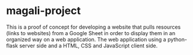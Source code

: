 # magali-project
This is a proof of concept for developing a website that pulls resources (links to websites) from a Google Sheet in order
to display them in an organized way on a web application. The web application using a python-flask server side and a HTML, CSS and JavaScript client side.
